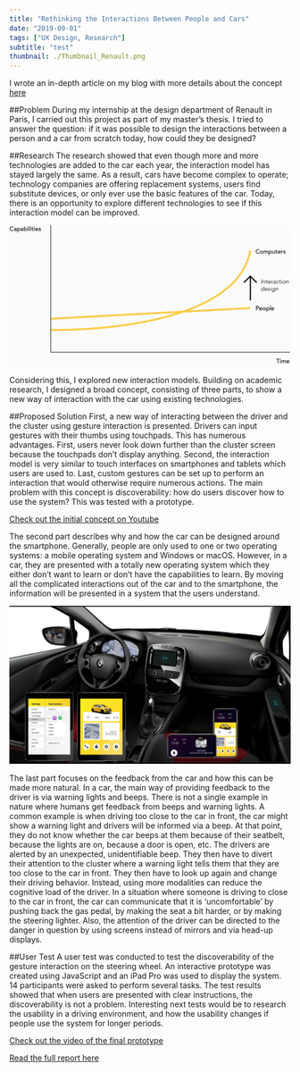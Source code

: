 ```yaml
---
title: "Rethinking the Interactions Between People and Cars"
date: "2019-09-01"
tags: ["UX Design, Research"]
subtitle: "test"
thumbnail: ./Thumbnail_Renault.png
---
```


I wrote an in-depth article on my blog with more details about the concept [here](https://theturnsignalblog.com/blog/newconceptfordriverdistraction)

##Problem
During my internship at the design department of Renault in Paris, I carried out this project as part of my master’s thesis. I tried to answer the question: if it was possible to design the interactions between a person and a car from scratch today, how could they be designed?

##Research
The research showed that even though more and more technologies are added to the car each year, the interaction model has stayed largely the same. As a result, cars have become complex to operate; technology companies are offering replacement systems, users find substitute devices, or only ever use the basic features of the car. Today, there is an opportunity to explore different technologies to see if this interaction model can be improved.

![Role of the Interaction Designer](./uxgraph.png)

Considering this, I explored new interaction models. Building on academic research, I designed a broad concept, consisting of three parts, to show a new way of interaction with the car using existing technologies.

##Proposed Solution
First, a new way of interacting between the driver and the cluster using gesture interaction is presented. Drivers can input gestures with their thumbs using touchpads. This has numerous advantages. First, users never look down further than the cluster screen because the touchpads don’t display anything. Second, the interaction model is very similar to touch interfaces on smartphones and tablets which users are used to. Last, custom gestures can be set up to perform an interaction that would otherwise require numerous actions.
The main problem with this concept is discoverability: how do users discover how to use the system? This was tested with a prototype.

[Check out the initial concept on Youtube](https://www.youtube.com/embed/IyKkf29e39Q)

The second part describes why and how the car can be designed around the smartphone. Generally, people are only used to one or two operating systems: a mobile operating system and Windows or macOS. However, in a car, they are presented with a totally new operating system which they either don’t want to learn or don’t have the capabilities to learn. By moving all the complicated interactions out of the car and to the smartphone, the information will be presented in a system that the users understand.

![Designing around the smartphone](./smartphone.jpg)

The last part focuses on the feedback from the car and how this can be made more natural. In a car, the main way of providing feedback to the driver is via warning lights and beeps. There is not a single example in nature where humans get feedback from beeps and warning lights. A common example is when driving too close to the car in front, the car might show a warning light and drivers will be informed via a beep. At that point, they do not know whether the car beeps at them because of their seatbelt, because the lights are on, because a door is open, etc. The drivers are alerted by an unexpected, unidentifiable beep. They then have to divert their attention to the cluster where a warning light tells them that they are too close to the car in front. They then have to look up again and change their driving behavior. Instead, using more modalities can reduce the cognitive load of the driver. In a situation where someone is driving to close to the car in front, the car can communicate that it is ‘uncomfortable’ by pushing back the gas pedal, by making the seat a bit harder, or by making the steering lighter. Also, the attention of the driver can be directed to the danger in question by using screens instead of mirrors and via head-up displays.

##User Test
A user test was conducted to test the discoverability of the gesture interaction on the steering wheel. An interactive prototype was created using JavaScript and an iPad Pro was used to display the system. 14 participants were asked to perform several tasks.
The test results showed that when users are presented with clear instructions, the discoverability is not a problem.
Interesting next tests would be to research the usability in a driving environment, and how the usability changes if people use the system for longer periods.


[Check out the video of the final prototype](https://www.youtube.com/watch?v=FXgWM8VarwM)

[Read the full report here](https://github.com/casperkessels/PortfolioV4/blob/master/content/blog/1_Renault/Thesis_CasperKessels.pdf)

